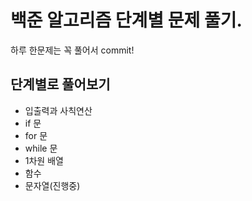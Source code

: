 # 백준 알고리즘 단계별 문제 풀기.

하루 한문제는 꼭 풀어서 commit!

## 단계별로 풀어보기

- 입출력과 사칙연산
- if 문
- for 문
- while 문
- 1차원 배열
- 함수
- 문자열(진행중)
